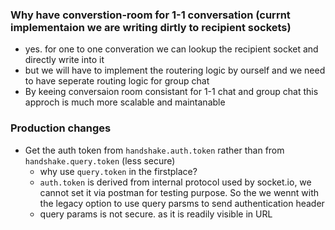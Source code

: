### Why have converstion-room for 1-1 conversation (currnt implementaion we are writing dirtly to recipient sockets)

-  yes. for one to one converation we can lookup the recipient socket and directly write into it
-  but we will have to implement the routering logic by ourself and we need to have seperate routing logic for group chat
-  By keeing conversaion room consistant for 1-1 chat and group chat this approch is much more scalable and maintanable

### Production changes

-  Get the auth token from `handshake.auth.token` rather than from `handshake.query.token` (less secure)
   -  why use `query.token` in the firstplace?
   -  `auth.token` is derived from internal protocol used by socket.io, we cannot set it via postman for testing purpose. So the we wennt with the legacy option to use query parsms to send authentication header
   -  query params is not secure. as it is readily visible in URL

